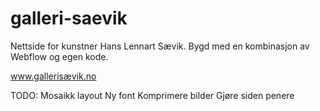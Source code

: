 # galleri-saevik

Nettside for kunstner Hans Lennart Sævik.
Bygd med en kombinasjon av Webflow og egen kode.

www.gallerisævik.no

TODO:
Mosaikk layout
Ny font
Komprimere bilder
Gjøre siden penere
